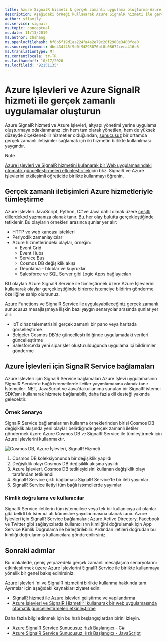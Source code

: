 ```yaml
---
title: Azure SignalR hizmeti & gerçek zamanlı uygulama oluşturma-Azure Işlevleri
description: Aşağıdaki örneği kullanarak Azure SignalR hizmeti ile gerçek zamanlı sunucusuz Web uygulaması geliştirmeyi öğrenin.
author: sffamily
ms.service: signalr
ms.topic: conceptual
ms.date: 11/13/2019
ms.author: zhshang
ms.openlocfilehash: bf0b5f19d1aa224fa4a2e79c20f2900e3400fce0
ms.sourcegitcommit: dbe434f45f9d0f9d298076bf8c08672ceca416c6
ms.translationtype: MT
ms.contentlocale: tr-TR
ms.lasthandoff: 10/17/2020
ms.locfileid: "92151135"
---
```

# <a name="build-real-time-apps-with-azure-functions-and-azure-signalr-service"></a>Azure Işlevleri ve Azure SignalR hizmeti ile gerçek zamanlı uygulamalar oluşturun

Azure SignalR hizmeti ve Azure Işlevleri, altyapı yönetimi yerine uygulama oluşturmaya odaklanmanız için hem tam olarak yönetilen, hem de yüksek düzeyde ölçeklenebilir hizmetler olduğundan, [sunucusuz](https://azure.microsoft.com/solutions/serverless/) bir ortamda gerçek zamanlı iletişimler sağlamak için iki hizmetin birlikte kullanılması yaygındır.

> [!NOTE]
> [Azure işlevleri ve SignalR hizmetini kullanarak bir Web uygulamasındaki otomatik güncelleştirmeleri etkinleştirmek](/learn/modules/automatic-update-of-a-webapp-using-azure-functions-and-signalr)için bkz. SignalR ve Azure işlevlerini etkileşimli öğreticide birlikte kullanmayı öğrenin.

## <a name="integrate-real-time-communications-with-azure-services"></a>Gerçek zamanlı iletişimleri Azure hizmetleriyle tümleştirme

Azure Işlevleri JavaScript, Python, C# ve Java dahil olmak üzere [çeşitli dillerde](../azure-functions/supported-languages.md)kod yazmanıza olanak tanır. Bu, her olay bulutta gerçekleştiğinde tetiklenir. Bu olayların örnekleri arasında şunlar yer alır:

* HTTP ve web kancası istekleri
* Periyodik zamanlayıcılar
* Azure hizmetlerindeki olaylar, örneğin:
    - Event Grid
    - Event Hubs
    - Service Bus
    - Cosmos DB değişiklik akışı
    - Depolama - bloblar ve kuyruklar
    - Salesforce ve SQL Server gibi Logic Apps bağlayıcıları

BU olayları Azure SignalR Service ile tümleştirmek üzere Azure İşlevlerini kullanarak olaylar gerçekleştiğinde binlerce istemciye bildirim gönderme özelliğine sahip olursunuz.

Azure Functions ve SignalR Service ile uygulayabileceğiniz gerçek zamanlı sunucusuz mesajlaşmaya ilişkin bazı yaygın senaryolar arasında şunlar yer alır:

* IoT cihaz telemetrisini gerçek zamanlı bir pano veya haritada görselleştirme
* Belgeler Cosmos DB’de güncelleştirildiğinde uygulamadaki verileri güncelleştirme
* Salesforce’da yeni siparişler oluşturulduğunda uygulama içi bildirimler gönderme

## <a name="signalr-service-bindings-for-azure-functions"></a>Azure İşlevleri için SignalR Service bağlamaları

Azure İşlevleri için SignalR Service bağlamaları Azure İşlevi uygulamasının SignalR Service’e bağlı istemcilerde iletiler yayımlamasına olanak tanır. İstemciler .NET, JavaScript ve Java’da kullanıma sunulan bir SignalR istemci SDK’sını kullanarak hizmete bağlanabilir, daha fazla dil desteği yakında gelecektir.

### <a name="an-example-scenario"></a>Örnek Senaryo

SignalR Service bağlamalarının kullanma örneklerinden birisi Cosmos DB değişiklik akışında yeni olaylar belirdiğinde gerçek zamanlı iletiler göndermek üzere Azure Cosmos DB ve SignalR Service ile tümleştirmek için Azure İşlevlerini kullanmaktır.

![Cosmos DB, Azure İşlevleri, SignalR Hizmeti](media/signalr-concept-azure-functions/signalr-cosmosdb-functions.png)

1. Cosmos DB koleksiyonunda bir değişiklik yapıldı
2. Değişiklik olayı Cosmos DB değişiklik akışına yayıldı
3. Azure İşlevleri, Cosmos DB tetikleyicisini kullanan değişiklik olayı tarafından tetiklendi
4. SignalR Service çıktı bağlaması SignalR Service’te bir ileti yayımlar
5. SignalR Service iletiyi tüm bağlı istemcilerde yayımlar

### <a name="authentication-and-users"></a>Kimlik doğrulama ve kullanıcılar

SignalR Service iletilerin tüm istemcilere veya tek bir kullanıcıya ait olanlar gibi belirli bir istemci alt kümesine yayınlanmasına olanak tanır. Azure İşlevleri için SignalR Service bağlamaları; Azure Active Directory, Facebook ve Twitter gibi sağlayıcılarda kullanıcıların kimliğini doğrulamak için App Service Kimlik Doğrulama ile birleştirilebilir. Ardından iletileri doğrudan bu kimliği doğrulanmış kullanıcılara gönderebilirsiniz.

## <a name="next-steps"></a>Sonraki adımlar

Bu makalede, geniş yelpazedeki gerçek zamanlı mesajlaşma senaryolarını etkinleştirmek üzere Azure İşlevlerini SignalR Service ile birlikte kullanmaya yönelik bir genel bakış edinirsiniz.

Azure Işlevleri 'ni ve SignalR hizmetini birlikte kullanma hakkında tam Ayrıntılar için aşağıdaki kaynakları ziyaret edin:

* [SignalR hizmeti ile Azure Işlevleri geliştirme ve yapılandırma](signalr-concept-serverless-development-config.md)
* [Azure İşlevleri ve SignalR Hizmeti’ni kullanarak bir web uygulamasında otomatik güncelleştirmeleri etkinleştirme](/learn/modules/automatic-update-of-a-webapp-using-azure-functions-and-signalr)

Daha fazla bilgi edinmek için bu hızlı başlangıçlardan birini izleyin.

* [Azure SignalR Service Sunucusuz Hızlı Başlangıcı - C#](signalr-quickstart-azure-functions-csharp.md)
* [Azure SignalR Service Sunucusuz Hızlı Başlangıcı - JavaScript](signalr-quickstart-azure-functions-javascript.md)